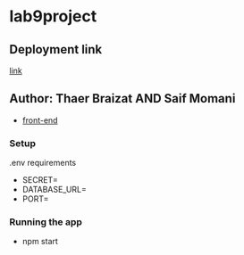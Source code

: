 # lab9project

## Deployment link
 [link](https://projectts.herokuapp.com/)

## Author: Thaer Braizat AND Saif Momani

* [front-end](https://basic-express-s.herokuapp.com/status)

### Setup
.env requirements
* SECRET=
* DATABASE_URL=
* PORT=
### Running the app
* npm start

